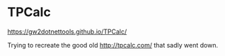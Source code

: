 # TPCalc
https://gw2dotnettools.github.io/TPCalc/

Trying to recreate the good old http://tpcalc.com/ that sadly went down.
